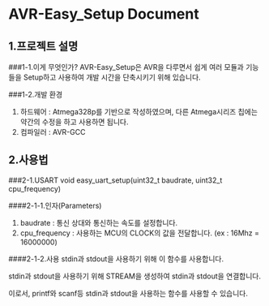 AVR-Easy_Setup Document
=
1.프로젝트 설명
-
###1-1.이게 무엇인가?
AVR-Easy_Setup은 AVR을 다루면서 쉽게 여러 모듈과 기능들을 Setup하고 사용하여 개발 시간을 단축시키기 위해 있습니다.

###1-2.개발 환경
1. 하드웨어 : Atmega328p를 기반으로 작성하였으며, 다른 Atmega시리즈 칩에는 약간의 수정을 하고 사용하면 됩니다.
2. 컴파일러 : AVR-GCC

2.사용법
-
###2-1.USART
    void easy_uart_setup(uint32_t baudrate, uint32_t cpu_frequency)

####2-1-1.인자(Parameters)
1. baudrate      : 통신 상대와 통신하는 속도를 설정합니다.
2. cpu_frequency : 사용하는 MCU의 CLOCK의 값을 전달합니다. (ex : 16Mhz = 16000000)

####2-1-2.사용
stdin과 stdout을 사용하기 위해 이 함수를 사용합니다.

stdin과 stdout을 사용하기 위해 STREAM을 생성하여 stdin과 stdout을 연결합니다.

이로서, printf와 scanf등 stdin과 stdout을 사용하는 함수를 사용할 수 있습니다.
